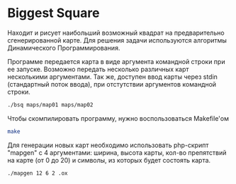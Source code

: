 # Biggest Square

Находит и рисует наибольший возможный квадрат на предварительно сгенерированной карте. Для решения задачи используются алгоритмы Динамического Программирования.

Программе передается карта в виде аргумента командной строки при ее запуске. Возможно передать несколько различных карт несколькими аргументами. Так же, доступен ввод карты через stdin (стандартный поток ввода), при отстутствии аргументов командной строки.

```sh
./bsq maps/map01 maps/map02
```

Чтобы скомпилировать программу, нужно воспользоваться Makefile'ом

```sh
make
```

Для генерации новых карт необходимо использовать php-скрипт "mapgen" с 4 аргументами: ширина, высота карты, кол-во препятствий на карте (от 0 до 20) и символы, из которых будет состоять карта.

```sh
./mapgen 12 6 2 .ox
```
